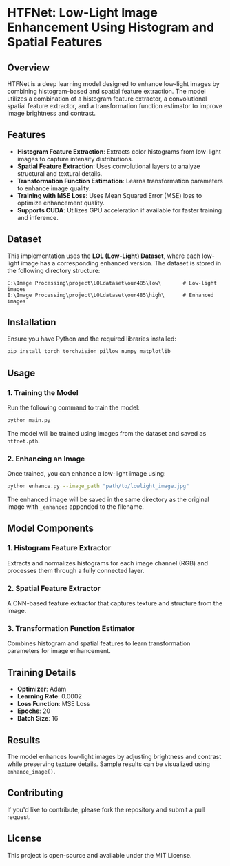 # HTFNet: Low-Light Image Enhancement Using Histogram and Spatial Features

## Overview
HTFNet is a deep learning model designed to enhance low-light images by combining histogram-based and spatial feature extraction. The model utilizes a combination of a histogram feature extractor, a convolutional spatial feature extractor, and a transformation function estimator to improve image brightness and contrast.

## Features
- **Histogram Feature Extraction**: Extracts color histograms from low-light images to capture intensity distributions.
- **Spatial Feature Extraction**: Uses convolutional layers to analyze structural and textural details.
- **Transformation Function Estimation**: Learns transformation parameters to enhance image quality.
- **Training with MSE Loss**: Uses Mean Squared Error (MSE) loss to optimize enhancement quality.
- **Supports CUDA**: Utilizes GPU acceleration if available for faster training and inference.

## Dataset
This implementation uses the **LOL (Low-Light) Dataset**, where each low-light image has a corresponding enhanced version. The dataset is stored in the following directory structure:

```
E:\Image Processing\project\LOLdataset\our485\low\       # Low-light images
E:\Image Processing\project\LOLdataset\our485\high\      # Enhanced images
```

## Installation
Ensure you have Python and the required libraries installed:

```sh
pip install torch torchvision pillow numpy matplotlib
```

## Usage

### 1. Training the Model
Run the following command to train the model:

```sh
python main.py
```

The model will be trained using images from the dataset and saved as `htfnet.pth`.

### 2. Enhancing an Image
Once trained, you can enhance a low-light image using:

```sh
python enhance.py --image_path "path/to/lowlight_image.jpg"
```

The enhanced image will be saved in the same directory as the original image with `_enhanced` appended to the filename.

## Model Components

### 1. Histogram Feature Extractor
Extracts and normalizes histograms for each image channel (RGB) and processes them through a fully connected layer.

### 2. Spatial Feature Extractor
A CNN-based feature extractor that captures texture and structure from the image.

### 3. Transformation Function Estimator
Combines histogram and spatial features to learn transformation parameters for image enhancement.

## Training Details
- **Optimizer**: Adam
- **Learning Rate**: 0.0002
- **Loss Function**: MSE Loss
- **Epochs**: 20
- **Batch Size**: 16

## Results
The model enhances low-light images by adjusting brightness and contrast while preserving texture details. Sample results can be visualized using `enhance_image()`.

## Contributing
If you'd like to contribute, please fork the repository and submit a pull request.

## License
This project is open-source and available under the MIT License.

